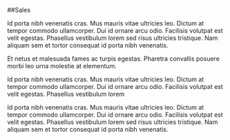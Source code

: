 ##Sales

Id porta nibh venenatis cras. Mus mauris vitae ultricies leo. 
Dictum at tempor commodo ullamcorper. Dui id ornare arcu odio. 
Facilisis volutpat est velit egestas. Phasellus vestibulum lorem 
sed risus ultricies tristique. Nam aliquam sem et tortor consequat
id porta nibh venenatis. 

Et netus et malesuada fames ac turpis egestas. 
Pharetra convallis posuere morbi leo urna molestie at elementum.
                   
Id porta nibh venenatis cras. Mus mauris vitae ultricies leo. 
Dictum at tempor commodo ullamcorper. Dui id ornare arcu odio. 
Facilisis volutpat est velit egestas. Phasellus vestibulum lorem

Id porta nibh venenatis cras. Mus mauris vitae ultricies leo. 
Dictum at tempor commodo ullamcorper. Dui id ornare arcu odio. 
Facilisis volutpat est velit egestas. Phasellus vestibulum lorem 
sed risus ultricies tristique. Nam aliquam sem et tortor consequat
id porta nibh venenatis. 